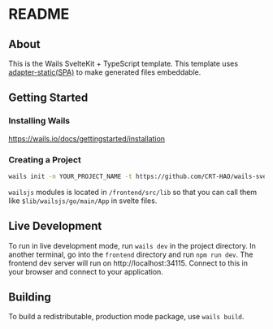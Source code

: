 # README

## About

This is the Wails SvelteKit + TypeScript template.
This template uses [adapter-static(SPA)](https://github.com/sveltejs/kit/tree/master/packages/adapter-static#spa-mode) to make generated files embeddable.

## Getting Started

### Installing Wails

https://wails.io/docs/gettingstarted/installation

### Creating a Project

```sh
wails init -n YOUR_PROJECT_NAME -t https://github.com/CRT-HAO/wails-sveltekit-ts-template
```

`wailsjs` modules is located in `/frontend/src/lib` so that you can call them like `$lib/wailsjs/go/main/App` in svelte files.

## Live Development

To run in live development mode, run `wails dev` in the project directory. In another terminal, go into the `frontend`
directory and run `npm run dev`. The frontend dev server will run on http://localhost:34115. Connect to this in your
browser and connect to your application.

## Building

To build a redistributable, production mode package, use `wails build`.

